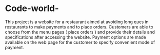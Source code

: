 # Code-world- 
This project is a website for a restaurant aimed at avoiding long ques in restaurants to make payments and to place orders. Customers are able to choose from the menu pages ( place orders )  and provide their details and specifications after accessing the website. 
Payment options are made available on the web page for the customer to specify convenient mode of payment.
